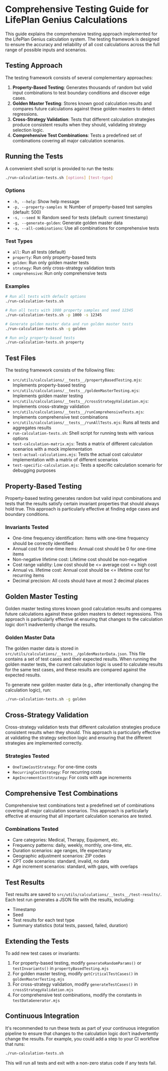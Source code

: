 # Comprehensive Testing Guide for LifePlan Genius Calculations

This guide explains the comprehensive testing approach implemented for the LifePlan Genius calculation system. The testing framework is designed to ensure the accuracy and reliability of all cost calculations across the full range of possible inputs and scenarios.

## Testing Approach

The testing framework consists of several complementary approaches:

1. **Property-Based Testing**: Generates thousands of random but valid input combinations to test boundary conditions and discover edge cases.
2. **Golden Master Testing**: Stores known good calculation results and compares future calculations against these golden masters to detect regressions.
3. **Cross-Strategy Validation**: Tests that different calculation strategies produce consistent results when they should, validating strategy selection logic.
4. **Comprehensive Test Combinations**: Tests a predefined set of combinations covering all major calculation scenarios.

## Running the Tests

A convenient shell script is provided to run the tests:

```bash
./run-calculation-tests.sh [options] [test-type]
```

### Options

- `-h, --help`: Show help message
- `-p, --property-samples N`: Number of property-based test samples (default: 500)
- `-s, --seed N`: Random seed for tests (default: current timestamp)
- `-g, --generate-golden`: Generate golden master data
- `-a, --all-combinations`: Use all combinations for comprehensive tests

### Test Types

- `all`: Run all tests (default)
- `property`: Run only property-based tests
- `golden`: Run only golden master tests
- `strategy`: Run only cross-strategy validation tests
- `comprehensive`: Run only comprehensive tests

### Examples

```bash
# Run all tests with default options
./run-calculation-tests.sh

# Run all tests with 1000 property samples and seed 12345
./run-calculation-tests.sh -p 1000 -s 12345

# Generate golden master data and run golden master tests
./run-calculation-tests.sh -g golden

# Run only property-based tests
./run-calculation-tests.sh property
```

## Test Files

The testing framework consists of the following files:

- `src/utils/calculations/__tests__/propertyBasedTesting.mjs`: Implements property-based testing
- `src/utils/calculations/__tests__/goldenMasterTesting.mjs`: Implements golden master testing
- `src/utils/calculations/__tests__/crossStrategyValidation.mjs`: Implements cross-strategy validation
- `src/utils/calculations/__tests__/runComprehensiveTests.mjs`: Implements comprehensive test combinations
- `src/utils/calculations/__tests__/runAllTests.mjs`: Runs all tests and aggregates results
- `run-calculation-tests.sh`: Shell script for running tests with various options
- `test-calculation-matrix.mjs`: Tests a matrix of different calculation scenarios with a mock implementation
- `test-actual-calculations.mjs`: Tests the actual cost calculator implementation with a matrix of different scenarios
- `test-specific-calculation.mjs`: Tests a specific calculation scenario for debugging purposes

## Property-Based Testing

Property-based testing generates random but valid input combinations and tests that the results satisfy certain invariant properties that should always hold true. This approach is particularly effective at finding edge cases and boundary conditions.

### Invariants Tested

- One-time frequency identification: Items with one-time frequency should be correctly identified
- Annual cost for one-time items: Annual cost should be 0 for one-time items
- Non-negative lifetime cost: Lifetime cost should be non-negative
- Cost range validity: Low cost should be <= average cost <= high cost
- Annual vs. lifetime cost: Annual cost should be <= lifetime cost for recurring items
- Decimal precision: All costs should have at most 2 decimal places

## Golden Master Testing

Golden master testing stores known good calculation results and compares future calculations against these golden masters to detect regressions. This approach is particularly effective at ensuring that changes to the calculation logic don't inadvertently change the results.

### Golden Master Data

The golden master data is stored in `src/utils/calculations/__tests__/goldenMasterData.json`. This file contains a set of test cases and their expected results. When running the golden master tests, the current calculation logic is used to calculate results for the same test cases, and these results are compared against the expected results.

To generate new golden master data (e.g., after intentionally changing the calculation logic), run:

```bash
./run-calculation-tests.sh -g golden
```

## Cross-Strategy Validation

Cross-strategy validation tests that different calculation strategies produce consistent results when they should. This approach is particularly effective at validating the strategy selection logic and ensuring that the different strategies are implemented correctly.

### Strategies Tested

- `OneTimeCostStrategy`: For one-time costs
- `RecurringCostStrategy`: For recurring costs
- `AgeIncrementCostStrategy`: For costs with age increments

## Comprehensive Test Combinations

Comprehensive test combinations test a predefined set of combinations covering all major calculation scenarios. This approach is particularly effective at ensuring that all important calculation scenarios are tested.

### Combinations Tested

- Care categories: Medical, Therapy, Equipment, etc.
- Frequency patterns: daily, weekly, monthly, one-time, etc.
- Duration scenarios: age ranges, life expectancy
- Geographic adjustment scenarios: ZIP codes
- CPT code scenarios: standard, invalid, no data
- Age increment scenarios: standard, with gaps, with overlaps

## Test Results

Test results are saved to `src/utils/calculations/__tests__/test-results/`. Each test run generates a JSON file with the results, including:

- Timestamp
- Seed
- Test results for each test type
- Summary statistics (total tests, passed, failed, duration)

## Extending the Tests

To add new test cases or invariants:

1. For property-based testing, modify `generateRandomParams()` or `testInvariants()` in `propertyBasedTesting.mjs`
2. For golden master testing, modify `getCriticalTestCases()` in `goldenMasterTesting.mjs`
3. For cross-strategy validation, modify `generateTestCases()` in `crossStrategyValidation.mjs`
4. For comprehensive test combinations, modify the constants in `testDataGenerator.mjs`

## Continuous Integration

It's recommended to run these tests as part of your continuous integration pipeline to ensure that changes to the calculation logic don't inadvertently change the results. For example, you could add a step to your CI workflow that runs:

```bash
./run-calculation-tests.sh
```

This will run all tests and exit with a non-zero status code if any tests fail.

